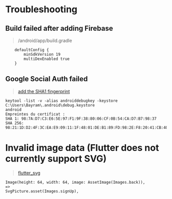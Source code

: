 # Troubleshooting

## Build failed after adding Firebase

> /android/app/build.gradle

````
    defaultConfig {
        minSdkVersion 19
        multiDexEnabled true
    }
````

## Google Social Auth failed

>  [add the SHA1 fingerprint](https://developers.google.com/android/guides/client-auth?authuser=0&hl=en) 

````
keytool -list -v -alias androiddebugkey -keystore C:\Users\Bayram\.android\debug.keystore
android
Empreintes du certificat :
SHA 1: 98:7A:D7:C3:E6:5E:97:F1:9F:38:80:06:CF:0B:54:CA:D7:B7:98:37
SHA 256: 98:21:1D:D2:4F:3C:EA:E9:09:11:1F:48:01:DE:B1:89:FD:98:2E:F8:20:41:CB:40:9F:DC:BA:0C:62:DB:DC:97
````

# Invalid image data (Flutter does not currently support SVG)

> [flutter_svg](https://pub.dev/packages/flutter_svg)

````
Image(height: 64, width: 64, image: AssetImage(Images.back)),
=>
SvgPicture.asset(Images.signUp),
````

